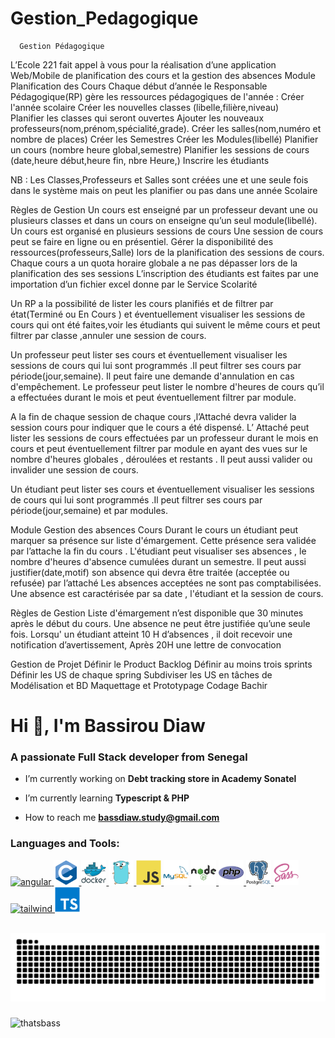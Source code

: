 # Gestion_Pedagogique
      Gestion Pédagogique 

L’Ecole 221  fait appel à vous pour la réalisation d’une  application Web/Mobile  de planification des cours et la gestion des absences 
Module Planification des Cours
Chaque début d’année le Responsable Pédagogique(RP) gère les ressources pédagogiques de l'année : 
Créer l'année scolaire
Créer les nouvelles classes (libelle,filière,niveau)  
Planifier les classes qui seront ouvertes
 Ajouter les nouveaux professeurs(nom,prénom,spécialité,grade).
Créer  les salles(nom,numéro et nombre de places) 
Créer les Semestres
Créer les Modules(libellé)
Planifier un cours (nombre heure global,semestre) 
Planifier les sessions de cours (date,heure début,heure fin, nbre Heure,)
Inscrire les étudiants

NB : Les  Classes,Professeurs et Salles  sont créées une et une seule fois dans le système mais on peut les planifier ou pas dans une année Scolaire

Règles de Gestion
Un cours est enseigné par un professeur  devant une ou plusieurs    classes et dans un cours on enseigne qu’un seul module(libellé).
Un cours est organisé en plusieurs sessions de cours 
Une session de cours peut se faire en ligne ou en présentiel.
Gérer la disponibilité des ressources(professeurs,Salle)  lors de la planification des sessions de cours.
Chaque cours a un quota horaire globale a ne pas dépasser lors de la planification des ses sessions
L’inscription des étudiants est faites par  une importation d’un fichier excel donne par le Service Scolarité


Un RP a la possibilité de lister les cours planifiés et de filtrer par état(Terminé ou En Cours ) et éventuellement visualiser les sessions de cours qui ont été faites,voir les étudiants qui suivent le même cours et peut filtrer par classe ,annuler une session de cours.
 
Un professeur peut lister ses cours et éventuellement visualiser les sessions de cours qui lui sont programmés .Il peut  filtrer ses cours par période(jour,semaine).  Il peut faire une demande d'annulation en cas d'empêchement.
Le professeur peut  lister le nombre d'heures de cours qu’il a effectuées durant le mois  et peut éventuellement filtrer par module. 

A la fin de chaque session de chaque cours ,l’Attaché  devra valider la session cours pour indiquer que le cours  a été dispensé. 
L’ Attaché peut  lister les sessions de cours effectuées par un professeur  durant le mois en cours  et peut éventuellement filtrer par module en ayant des vues sur le nombre d'heures globales , déroulées et restants . Il peut aussi valider  ou invalider une session de cours.

Un étudiant peut lister ses cours et éventuellement visualiser les sessions de cours qui lui sont programmés .Il peut  filtrer ses cours par période(jour,semaine) et par modules.

Module Gestion des absences Cours
Durant le cours un  étudiant peut marquer sa présence sur liste d'émargement. Cette présence sera validée par l’attache la fin du cours .
L'étudiant peut visualiser ses absences , le nombre d'heures d'absence cumulées durant un semestre.
Il peut aussi justifier(date,motif)  son absence qui devra être  traitée (acceptée ou refusée) par l’attaché 
Les absences acceptées ne sont pas comptabilisées.
Une absence est caractérisée par sa date , l'étudiant et la session de cours.




Règles de Gestion
Liste d'émargement n’est disponible que 30 minutes après le début du cours.
Une absence ne peut être justifiée qu’une seule fois.
Lorsqu' un étudiant atteint 10 H d’absences , il doit recevoir une notification d’avertissement, Après 20H une lettre de convocation

Gestion  de Projet 
 Définir le Product  Backlog
Définir au moins trois sprints
Définir les US de chaque spring
Subdiviser les US en tâches de 
Modélisation et BD
Maquettage et Prototypage
Codage
Bachir



<h1 align="left">Hi 👋, I'm Bassirou Diaw</h1>
<h3 align="left">A passionate Full Stack developer from Senegal</h3>

- I’m currently working on **Debt tracking store in Academy Sonatel**

- I’m currently learning **Typescript & PHP**

- How to reach me **bassdiaw.study@gmail.com**

<h3 align="left">Languages and Tools:</h3>
<p align="left"> <a href="https://angular.io" target="_blank" rel="noreferrer"> <img src="https://angular.io/assets/images/logos/angular/angular.svg" alt="angular" width="40" height="40"/> </a> <a href="https://www.cprogramming.com/" target="_blank" rel="noreferrer"> <img src="https://raw.githubusercontent.com/devicons/devicon/master/icons/c/c-original.svg" alt="c" width="40" height="40"/> </a> <a href="https://www.docker.com/" target="_blank" rel="noreferrer"> <img src="https://raw.githubusercontent.com/devicons/devicon/master/icons/docker/docker-original-wordmark.svg" alt="docker" width="40" height="40"/> </a> <a href="https://golang.org" target="_blank" rel="noreferrer"> <img src="https://raw.githubusercontent.com/devicons/devicon/master/icons/go/go-original.svg" alt="go" width="40" height="40"/> </a> <a href="https://developer.mozilla.org/en-US/docs/Web/JavaScript" target="_blank" rel="noreferrer"> <img src="https://raw.githubusercontent.com/devicons/devicon/master/icons/javascript/javascript-original.svg" alt="javascript" width="40" height="40"/> </a> <a href="https://www.mysql.com/" target="_blank" rel="noreferrer"> <img src="https://raw.githubusercontent.com/devicons/devicon/master/icons/mysql/mysql-original-wordmark.svg" alt="mysql" width="40" height="40"/> </a> <a href="https://nodejs.org" target="_blank" rel="noreferrer"> <img src="https://raw.githubusercontent.com/devicons/devicon/master/icons/nodejs/nodejs-original-wordmark.svg" alt="nodejs" width="40" height="40"/> </a> <a href="https://www.php.net" target="_blank" rel="noreferrer"> <img src="https://raw.githubusercontent.com/devicons/devicon/master/icons/php/php-original.svg" alt="php" width="40" height="40"/> </a> <a href="https://www.postgresql.org" target="_blank" rel="noreferrer"> <img src="https://raw.githubusercontent.com/devicons/devicon/master/icons/postgresql/postgresql-original-wordmark.svg" alt="postgresql" width="40" height="40"/> </a> <a href="https://sass-lang.com" target="_blank" rel="noreferrer"> <img src="https://raw.githubusercontent.com/devicons/devicon/master/icons/sass/sass-original.svg" alt="sass" width="40" height="40"/> </a> <a href="https://tailwindcss.com/" target="_blank" rel="noreferrer"> <img src="https://www.vectorlogo.zone/logos/tailwindcss/tailwindcss-icon.svg" alt="tailwind" width="40" height="40"/> </a> <a href="https://www.typescriptlang.org/" target="_blank" rel="noreferrer"> <img src="https://raw.githubusercontent.com/devicons/devicon/master/icons/typescript/typescript-original.svg" alt="typescript" width="40" height="40"/> </a> </p>

<br clear="both">

<picture>
  <source
    media="(prefers-color-scheme: dark)"
    srcset="https://raw.githubusercontent.com/platane/snk/output/github-contribution-grid-snake-dark.svg"
  />
  <source
    media="(prefers-color-scheme: light)"
    srcset="https://raw.githubusercontent.com/platane/snk/output/github-contribution-grid-snake.svg"
  />
  <img
    alt="github contribution grid snake animation"
    src="https://raw.githubusercontent.com/platane/snk/output/github-contribution-grid-snake.svg"
  />
</picture>

###
<p><a href="https://www.buymeacoffee.com/thatsbass"> <img align="left" src="https://cdn.buymeacoffee.com/buttons/v2/default-yellow.png" height="50" width="210" alt="thatsbass" /></a></p><br><br>
